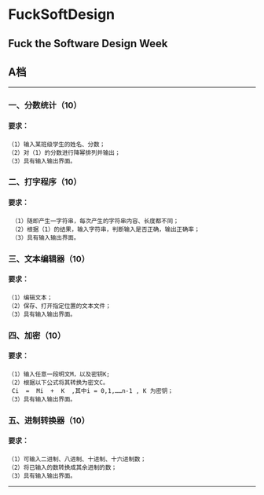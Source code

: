 # FuckSoftDesign
## Fuck the Software Design Week

## A档
------
###  一、分数统计（10）
#### 要求：
    （1）输入某班级学生的姓名、分数；
    （2）对（1）的分数进行降幂排列并输出；
    （3）具有输入输出界面。
### 二、打字程序（10）
#### 要求：
     （1）随即产生一字符串，每次产生的字符串内容、长度都不同；
     （2）根据（1）的结果，输入字符串，判断输入是否正确，输出正确率；
     （3）具有输入输出界面。
### 三、文本编辑器（10）
#### 要求：
    （1）编辑文本；
    （2）保存、打开指定位置的文本文件；
    （3）具有输入输出界面。
### 四、加密（10）
#### 要求：
    （1）输入任意一段明文M，以及密钥K;
    （2）根据以下公式将其转换为密文C。
     Ci  =  Mi  +  K  ,其中i = 0,1,……n-1 , K 为密钥；
    （3）具有输入输出界面。
### 五、进制转换器（10）
#### 要求：
    （1）可输入二进制、八进制、十进制、十六进制数；
    （2）将已输入的数转换成其余进制的数；
    （3）具有输入输出界面。
-----
